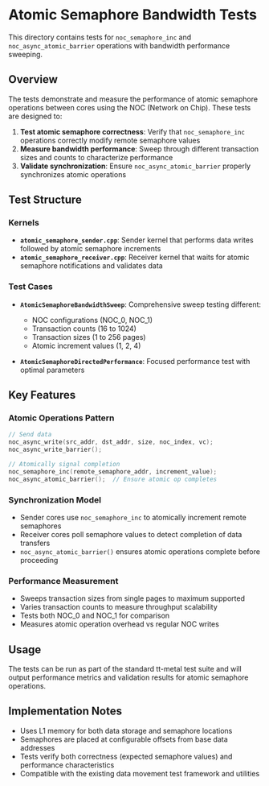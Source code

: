 # Atomic Semaphore Bandwidth Tests

This directory contains tests for `noc_semaphore_inc` and `noc_async_atomic_barrier` operations with bandwidth performance sweeping.

## Overview

The tests demonstrate and measure the performance of atomic semaphore operations between cores using the NOC (Network on Chip). These tests are designed to:

1. **Test atomic semaphore correctness**: Verify that `noc_semaphore_inc` operations correctly modify remote semaphore values
2. **Measure bandwidth performance**: Sweep through different transaction sizes and counts to characterize performance
3. **Validate synchronization**: Ensure `noc_async_atomic_barrier` properly synchronizes atomic operations

## Test Structure

### Kernels

- **`atomic_semaphore_sender.cpp`**: Sender kernel that performs data writes followed by atomic semaphore increments
- **`atomic_semaphore_receiver.cpp`**: Receiver kernel that waits for atomic semaphore notifications and validates data

### Test Cases

- **`AtomicSemaphoreBandwidthSweep`**: Comprehensive sweep testing different:
  - NOC configurations (NOC_0, NOC_1)
  - Transaction counts (16 to 1024)
  - Transaction sizes (1 to 256 pages)
  - Atomic increment values (1, 2, 4)

- **`AtomicSemaphoreDirectedPerformance`**: Focused performance test with optimal parameters

## Key Features

### Atomic Operations Pattern
```cpp
// Send data
noc_async_write(src_addr, dst_addr, size, noc_index, vc);
noc_async_write_barrier();

// Atomically signal completion
noc_semaphore_inc(remote_semaphore_addr, increment_value);
noc_async_atomic_barrier();  // Ensure atomic op completes
```

### Synchronization Model
- Sender cores use `noc_semaphore_inc` to atomically increment remote semaphores
- Receiver cores poll semaphore values to detect completion of data transfers
- `noc_async_atomic_barrier()` ensures atomic operations complete before proceeding

### Performance Measurement
- Sweeps transaction sizes from single pages to maximum supported
- Varies transaction counts to measure throughput scalability
- Tests both NOC_0 and NOC_1 for comparison
- Measures atomic operation overhead vs regular NOC writes

## Usage

The tests can be run as part of the standard tt-metal test suite and will output performance metrics and validation results for atomic semaphore operations.

## Implementation Notes

- Uses L1 memory for both data storage and semaphore locations
- Semaphores are placed at configurable offsets from base data addresses
- Tests verify both correctness (expected semaphore values) and performance characteristics
- Compatible with the existing data movement test framework and utilities
